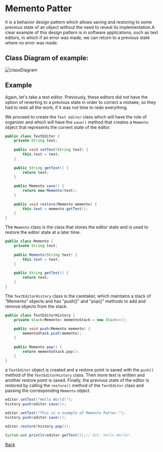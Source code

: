 # Memento Patter

It is a behavior design pattern which allows saving and restoring to some previous state of an object without the need to reveal its implementation.A clear example of this design pattern is in software applications, such as text editors, in which if an error was made, we can return to a previous state where no error was made.

## Class Diagram of example:

![classDiagram](http://www.plantuml.com/plantuml/png/ZP712e9048Rl-nHxLC8Na10lGPTEzWAB3YgfApjZ5E6xjrEJQ0kH5-7__vd_6ysHZAEfxrJP6KHzXXiTgfQiqm-b_PDeybAg2tBjKB-adKOW3aPhAnQl5Y_-dZ5NOF44FGnaHNM0lWkY_gqkTgnc9KYY_EAHo9yyimgEFRQCSLyw1ASWKrvuph_sKfB9td729iJ-c7PStSgDgm-RPCjDgIuT60BS-3uGeFdeX9mBZ6Iphx5TXIg7eUAV-WG0)

## Example
Again, let's take a text editor. Previously, these editors did not have the option of reverting to a previous state in order to correct a mistake, so they had to redo all the work; if it was not time to redo everything.

We proceed to create the ``Text editor`` class which will have the role of organizer and which will have the ``save()`` method that creates a ``Memento`` object that represents the current state of the editor.

```Java
public class TextEditor {
    private String text;
    
    public void setText(String text) {
        this.text = text;
    }
    
    public String getText() {
        return text;
    }
    
    public Memento save() {
        return new Memento(text);
    }
    
    public void restore(Memento memento) {
        this.text = memento.getText();
    }
}
```

The ``Memento`` class is the class that stores the editor state and is used to restore the editor state at a later time.

```Java
public class Memento {
    private String text;
    
    public Memento(String text) {
        this.text = text;
    }
    
    public String getText() {
        return text;
    }
}
```

The ``TextEditorHistory`` class is the caretaker, which maintains a stack of "Memento" objects and has "push()" and "pop()" methods to add and remove objects from the stack.

```Java
public class TextEditorHistory {
    private Stack<Memento> mementoStack = new Stack<>();
    
    public void push(Memento memento) {
        mementoStack.push(memento);
    }
    
    public Memento pop() {
        return mementoStack.pop();
    }
}
```

a ``TextEditor`` object is created and a restore point is saved with the ``push()`` method of the ``TextEditorHistory`` class. Then more text is written and another restore point is saved. Finally, the previous state of the editor is restored by calling the ``restore()`` method of the ``TextEditor`` class and passing the corresponding ``Memento`` object.

```Java
editor.setText("Hello World!");
history.push(editor.save());

editor.setText("This is a example of Memento Patter.");
history.push(editor.save());

editor.restore(history.pop());

System.out.println(editor.getText());// Out: Hello World!.
```

[Back](../behavioral/README.md)